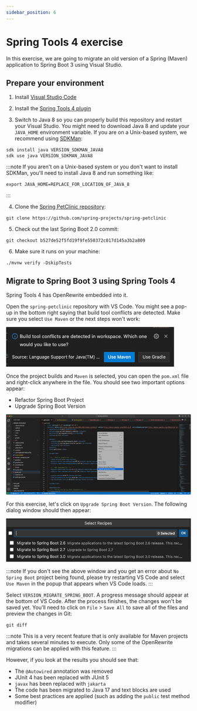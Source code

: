```yaml
---
sidebar_position: 6
---
```

# Spring Tools 4 exercise

In this exercise, we are going to migrate an old version of a Spring (Maven) application to Spring Boot 3 using Visual
Studio.

## Prepare your environment

1. Install [Visual Studio Code](https://code.visualstudio.com/)

2. Install the [Spring Tools 4 plugin](https://spring.io/tools)

3. Switch to Java 8 so you can properly build this repository and restart your Visual Studio. You might need to download
   Java 8 and update your `JAVA_HOME` environment variable. If you are on a Unix-based system, we recommend
   using [SDKMan](https://sdkman.io/):

```shell
sdk install java VERSION_SDKMAN_JAVA8
sdk use java VERSION_SDKMAN_JAVA8
```

:::note
If you aren't on a Unix-based system or you don't want to install SDKMan, you'll need to install Java 8 and run
  something like:

```shell
export JAVA_HOME=REPLACE_FOR_LOCATION_OF_JAVA_8
```
:::

4. Clone the [Spring PetClinic repository](https://github.com/spring-projects/spring-petclinic):

```shell
git clone https://github.com/spring-projects/spring-petclinic
```

5. Check out the last Spring Boot 2.0 commit:

```shell
git checkout b527de52f5fd19f9fe550372c017d145a3b2a809
```

6. Make sure it runs on your machine:

```shell
./mvnw verify -DskipTests
``` 

## Migrate to Spring Boot 3 using Spring Tools 4

Spring Tools 4 has OpenRewrite embedded into it.

Open the `spring-petclinic` repository with VS Code. You might see a pop-up in the bottom right saying that build tool
conflicts are detected. Make sure you select `Use Maven` or the next steps won't work:

![](maven-popup.png)

Once the project builds and `Maven` is selected, you can open the `pom.xml` file and right-click anywhere in the file.
You should see two important options appear:

* Refactor Spring Boot Project
* Upgrade Spring Boot Version

![Visual Studio Dialog](context-menu-options.png)

For this exercise, let's click on `Upgrade Spring Boot Version`. The following dialog window should then appear:

![Migration options](migration-options.png)

:::note
If you don't see the above window and you get an error about `No Spring Boot` project being found, please try restarting
VS Code and select `Use Maven` in the popup that appears when VS Code loads.
:::

Select `VERSION_MIGRATE_SPRING_BOOT`. A progress message should appear at the bottom of VS Code. After the process
finishes, the changes won't be saved yet. You'll need to click on `File` > `Save All` to save all of the files and
preview the changes in Git:

```shell
git diff
```

:::note
This is a very recent feature that is only available for Maven projects and takes several minutes to execute. Only some
of the OpenRewrite migrations can be applied with this feature.
:::

However, if you look at the results you should see that:

* The `@Autowired` annotation was removed
* JUnit 4 has been replaced with JUnit 5
* `javax` has been replaced with `jakarta`
* The code has been migrated to Java 17 and text blocks are used
* Some best practices are applied (such as adding the `public` test method modifier)
   
